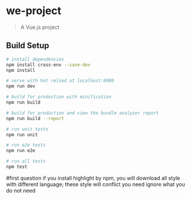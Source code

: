 # we-project

> A Vue.js project

## Build Setup

``` bash
# install dependencies
npm install cross-env --save-dev
npm install

# serve with hot reload at localhost:8080
npm run dev

# build for production with minification
npm run build

# build for production and view the bundle analyzer report
npm run build --report

# run unit tests
npm run unit

# run e2e tests
npm run e2e

# run all tests
npm test
```

#first question
if you install highlight by npm, you will download all style with different language;
these style will conflict
you need ignore what you do not need
